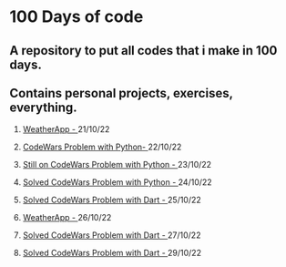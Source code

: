 <h1> 100 Days of code</h1>
<h2>A repository to put all codes that i make in 100 days.<br><br>
Contains personal projects, exercises, everything.</h2>
<ol>
    <li>
        <p>
            <a href="https://github.com/Foca1/WeatherApp">WeatherApp - </a>
            21/10/22
        </p>
    </li>
    <li>
        <p>
            <a href="https://github.com/Foca1/Codewars-Problems/blob/main/python/human_redable_duration.py"> CodeWars Problem with Python- </a>
            22/10/22
        </p>
    </li>
    <li>
        <p>
            <a href="https://github.com/Foca1/Codewars-Problems/blob/main/python/human_redable_duration.py"> Still on CodeWars Problem with Python - </a>
            23/10/22
        </p>    
    </li>
    <li>
        <p>
            <a href="https://github.com/Foca1/Codewars-Problems/blob/main/python/human_redable_duration.py"> Solved CodeWars Problem with Python - </a>
            24/10/22
        </p>
    </li>
    <li>
        <p>
            <a href="https://github.com/Foca1/Codewars-Problems/blob/main/dart/lib/hex_to_rgb.dart"> Solved CodeWars Problem with Dart - </a>
            25/10/22
        </p>
    </li>
        <li>
        <p>
            <a href="https://github.com/Foca1/WeatherApp"> WeatherApp - </a>
            26/10/22
        </p>
    </li>
    <li>
        <p>
            <a href="https://github.com/Foca1/Codewars-Problems/blob/main/dart/lib/rgb_to_hex_codewars.dart"> Solved CodeWars Problem with Dart - </a>
            27/10/22
        </p>
    </li>
     <li>
        <p>
            <a href="https://github.com/Foca1/Codewars-Problems/blob/main/dart/lib/tribonacci_sequence.dart"> Solved CodeWars Problem with Dart - </a>
            29/10/22
        </p>
    </li>
</ol>
